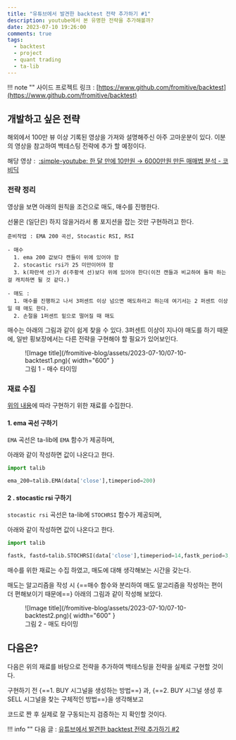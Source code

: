 ```yaml
---
title: "유튜브에서 발견한 backtest 전략 추가하기 #1"
description: youtube에서 본 유명한 전략을 추가해볼까?
date: 2023-07-10 19:26:00
comments: true
tags:
  - backtest
  - project
  - quant trading
  - ta-lib
---
```


!!! note ""
    사이드 프로젝트 링크 : [https://www.github.com/fromitive/backtest](https://www.github.com/fromitive/backtest)

## 개발하고 싶은 전략

해외에서 100만 뷰 이상 기록된 영상을 가져와 설명해주신 아주 고마운분이 있다. 이분의 영상을 참고하여 백테스팅 전략에 추가 할 예정이다.

해당 영상 :&nbsp;&nbsp;[:simple-youtube: 한 달 만에 10만원 → 6000만원 만든 매매법 분석 - 코비딕](https://www.youtube.com/watch?v=Gi5G7UXjX6Q)

### 전략 정리

영상을 보면 아래의 원칙을 조건으로 매도, 매수를 진행한다. 

선물은 (일단은) 하지 않을거라서 롱 포지션을 잡는 것만 구현하려고 한다.

``` title="롱 포지션"
준비작업 : EMA 200 곡선, Stocastic RSI, RSI

- 매수 
  1. ema 200 값보다 캔들이 위에 있어야 함
  2. stocastic rsi가 25 미만이어야 함
  3. k(파란색 선)가 d(주황색 선)보다 위에 있어야 한다(이전 캔들과 비교하여 돌파 하는 걸 캐치하면 될 것 같다.)

- 매도 :
  1. 매수를 진행하고 나서 3퍼센트 이상 넘으면 매도하라고 하는데 여기서는 2 퍼센트 이상일 때 매도 한다.
  2. 손절을 1퍼센트 밑으로 떨어질 때 매도
```

매수는 아래의 그림과 같이 쉽게 찾을 수 있다. 3퍼센트 이상이 지나야 매도를 하기 때문에, 일반 횡보장에서는 다른 전략을 구현해야 할 필요가 있어보인다.

<figure markdown>
  ![Image title](/fromitive-blog/assets/2023-07-10/07-10-backtest1.png){ width="600" }
  <figcaption>그림 1 - 매수 타이밍</figcaption>
</figure>

### 재료 수집

[위의 내용](/fromitive-blog/project/2023-07-10-backtest/#_2)에 따라 구현하기 위한 재료를 수집한다.

#### 1. ema 곡선 구하기

`EMA` 곡선은 ta-lib에 `EMA` 함수가 제공하며, 

아래와 같이 작성하면 값이 나온다고 한다.

``` python title="getEMA.py"
import talib

ema_200=talib.EMA(data['close'],timeperiod=200)

```

#### 2 . stocastic rsi 구하기

`stocastic rsi` 곡선은 ta-lib에 `STOCHRSI` 함수가 제공되며, 

아래와 같이 작성하면 값이 나온다고 한다.

``` python title="getSTOCHRSI.py"
import talib

fastk, fastd=talib.STOCHRSI(data['close'],timeperiod=14,fastk_period=3,fastd_period=3,fastd_matype=0)

```

매수를 위한 재료는 수집 하였고, 매도에 대해 생각해보는 시간을 갖는다.

매도는 알고리즘을 작성 시 {==매수 함수와 분리하여 매도 알고리즘을 작성하는 편이 더 편해보이기 때문에==} 아래의 그림과 같이 작성해 보았다.


<figure markdown>
  ![Image title](/fromitive-blog/assets/2023-07-10/07-10-backtest2.png){ width="600" }
  <figcaption>그림 2 - 매도 타이밍</figcaption>
</figure>

## 다음은?

다음은 위의 재료를 바탕으로 전략을 추가하여 백테스팅을 전략을 실제로 구현할 것이다.

구현하기 전 {==1. BUY 시그널을 생성하는 방법==} 과, {==2. BUY 시그널 생성 후 SELL 시그널을 찾는 구체적인 방법==}을 생각해보고

코드로 짠 후 실제로 잘 구동되는지 검증하는 지 확인할 것이다.

!!! info ""
    다음 글 : [유튜브에서 발견한 backtest 전략 추가하기 #2](/fromitive-blog/project/2023-07-11-backtest)
